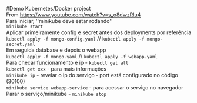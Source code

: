 #Demo Kubernetes/Docker project  
From https://www.youtube.com/watch?v=s_o8dwzRlu4  
Para iniciar, ''minikube deve estar rodando''  
```minikube start```     
Aplicar primeiramente config e secret antes dos deployments por referência     
``kubectl apply -f mongo-config.yaml`` // ``kubectl apply -f mongo-secret.yaml``    
Em seguida database e depois o webapp  
``kubectl apply -f mongo.yaml`` // ``kubectl apply -f webapp.yaml``  
Para checar funcionamento e ip - ``kubectl get all``  
``kubectl get xxx`` - para mais informações   
``minikube ip`` - revelar o ip do serviço - port está configurado no código (30100)  
``minikube service webapp-service`` - para acessar o serviço no navegador  
Parar o serviço/minikube - ``minikube stop`` 
